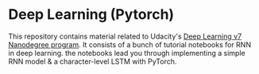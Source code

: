 # Deep Learning (Pytorch)

This repository contains material related to Udacity's [Deep Learning v7 Nanodegree program](https://www.udacity.com/course/deep-learning-nanodegree--nd101). It consists of a bunch of tutorial notebooks for RNN in deep learning. the notebooks lead you through implementing a simple RNN model & a character-level LSTM with PyTorch.
